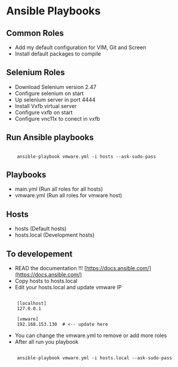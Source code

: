 # Ansible Playbooks

## Common Roles

- Add my default configuration for VIM, Git and Screen
- Install default packages to compile

## Selenium Roles

- Download Selenium version 2.47
- Configure selenium on start
- Up selenium server in port 4444
- Install Vxfb virtual server
- Configure vxfb on start
- Configure vnc11x to conect in vxfb

## Run Ansible playbooks

```

    ansible-playbook vmware.yml -i hosts --ask-sudo-pass

```

## Playbooks

- main.yml (Run all roles for all hosts)
- vmware.yml (Run all roles for vmware host)

## Hosts

- hosts (Default hosts)
- hosts.local (Development hosts)

## To developement

- READ the documentation !!! [https://docs.ansible.com/](https://docs.ansible.com/)
- Copy hosts to hosts.local
- Edit your hosts.local and update vmware IP

```

    [localhost]
    127.0.0.1

    [vmware]
    192.168.153.130  # <-- update here

```

- You can change the vmware.yml to remove or add more roles
- After all run you playbook

```

    ansible-playbook vmware.yml -i hosts.local --ask-sudo-pass

```


